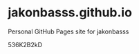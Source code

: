 # jakonbasss.github.io
Personal GitHub Pages site for jakonbasss























































536K2B2kD
